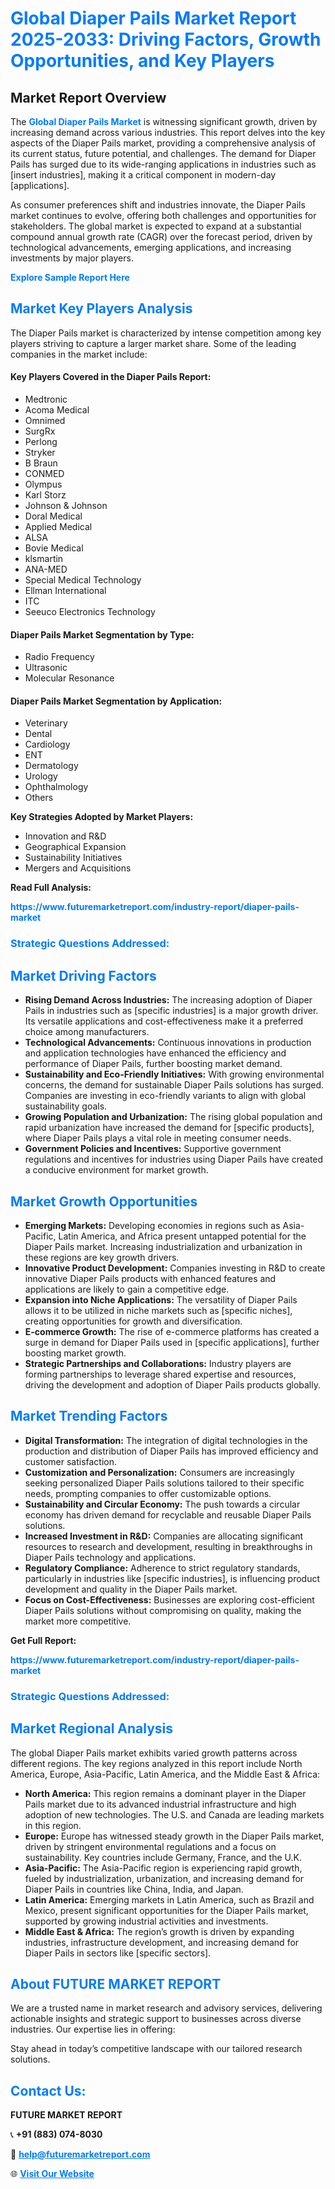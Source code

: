 <h1 style="color: #007BFF;">Global Diaper Pails Market Report 2025-2033: Driving Factors, Growth Opportunities, and Key Players</h1>

<section id="overview">
<h2>Market Report Overview</h2>
<p>The <a href="https://www.futuremarketreport.com/industry-report/diaper-pails-market" style="color: #007BFF; text-decoration: none;"><strong>Global Diaper Pails Market</strong></a> is witnessing significant growth, driven by increasing demand across various industries. This report delves into the key aspects of the Diaper Pails market, providing a comprehensive analysis of its current status, future potential, and challenges. The demand for Diaper Pails has surged due to its wide-ranging applications in industries such as [insert industries], making it a critical component in modern-day [applications].</p>
<p>As consumer preferences shift and industries innovate, the Diaper Pails market continues to evolve, offering both challenges and opportunities for stakeholders. The global market is expected to expand at a substantial compound annual growth rate (CAGR) over the forecast period, driven by technological advancements, emerging applications, and increasing investments by major players.</p>
</section>

<section id="overview">
<p><a href="https://www.futuremarketreport.com/request-sample/reportId=33839" style="color: #007BFF; text-decoration: none;"><strong>Explore Sample Report Here</strong></a></p>
</section>

<section id="key-players">
<h2 style="color: #007BFF;">Market Key Players Analysis</h2>
<p>The Diaper Pails market is characterized by intense competition among key players striving to capture a larger market share. Some of the leading companies in the market include:</p>
<h4>Key Players Covered in the Diaper Pails Report:</h4>
<ul><li>Medtronic</li><li>Acoma Medical</li><li>Omnimed</li><li>SurgRx</li><li>Perlong</li><li>Stryker</li><li>B Braun</li><li>CONMED</li><li>Olympus</li><li>Karl Storz</li><li>Johnson &amp; Johnson</li><li>Doral Medical</li><li>Applied Medical</li><li>ALSA</li><li>Bovie Medical</li><li>klsmartin</li><li>ANA-MED</li><li>Special Medical Technology</li><li>Ellman International</li><li>ITC</li><li>Seeuco Electronics Technology</li></ul>
<h4>Diaper Pails Market Segmentation by Type:</h4>
<ul><li>Radio Frequency</li><li>Ultrasonic</li><li>Molecular Resonance</li></ul>

<h4>Diaper Pails Market Segmentation by Application:</h4>
<ul><li>Veterinary</li><li>Dental</li><li>Cardiology</li><li>ENT</li><li>Dermatology</li><li>Urology</li><li>Ophthalmology</li><li>Others</li></ul>
<p><strong>Key Strategies Adopted by Market Players:</strong></p>
<ul>
<li>Innovation and R&D</li>
<li>Geographical Expansion</li>
<li>Sustainability Initiatives</li>
<li>Mergers and Acquisitions</li>
</ul>
</section>

<section>
<p><strong>Read Full Analysis: </strong></p><a href="https://www.futuremarketreport.com/industry-report/diaper-pails-market" style="color: #007BFF; text-decoration: none;"><strong>https://www.futuremarketreport.com/industry-report/diaper-pails-market</strong></a>
<h3 style="color: #007BFF;">Strategic Questions Addressed:</h3>
</section>

<section id="driving-factors">
<h2 style="color: #007BFF;">Market Driving Factors</h2>
<ul>
<li><strong>Rising Demand Across Industries:</strong> The increasing adoption of Diaper Pails in industries such as [specific industries] is a major growth driver. Its versatile applications and cost-effectiveness make it a preferred choice among manufacturers.</li>
<li><strong>Technological Advancements:</strong> Continuous innovations in production and application technologies have enhanced the efficiency and performance of Diaper Pails, further boosting market demand.</li>
<li><strong>Sustainability and Eco-Friendly Initiatives:</strong> With growing environmental concerns, the demand for sustainable Diaper Pails solutions has surged. Companies are investing in eco-friendly variants to align with global sustainability goals.</li>
<li><strong>Growing Population and Urbanization:</strong> The rising global population and rapid urbanization have increased the demand for [specific products], where Diaper Pails plays a vital role in meeting consumer needs.</li>
<li><strong>Government Policies and Incentives:</strong> Supportive government regulations and incentives for industries using Diaper Pails have created a conducive environment for market growth.</li>
</ul>
</section>

<section id="growth-opportunities">
<h2 style="color: #007BFF;">Market Growth Opportunities</h2>
<ul>
<li><strong>Emerging Markets:</strong> Developing economies in regions such as Asia-Pacific, Latin America, and Africa present untapped potential for the Diaper Pails market. Increasing industrialization and urbanization in these regions are key growth drivers.</li>
<li><strong>Innovative Product Development:</strong> Companies investing in R&D to create innovative Diaper Pails products with enhanced features and applications are likely to gain a competitive edge.</li>
<li><strong>Expansion into Niche Applications:</strong> The versatility of Diaper Pails allows it to be utilized in niche markets such as [specific niches], creating opportunities for growth and diversification.</li>
<li><strong>E-commerce Growth:</strong> The rise of e-commerce platforms has created a surge in demand for Diaper Pails used in [specific applications], further boosting market growth.</li>
<li><strong>Strategic Partnerships and Collaborations:</strong> Industry players are forming partnerships to leverage shared expertise and resources, driving the development and adoption of Diaper Pails products globally.</li>
</ul>
</section>

<section id="trending-factors">
<h2 style="color: #007BFF;">Market Trending Factors</h2>
<ul>
<li><strong>Digital Transformation:</strong> The integration of digital technologies in the production and distribution of Diaper Pails has improved efficiency and customer satisfaction.</li>
<li><strong>Customization and Personalization:</strong> Consumers are increasingly seeking personalized Diaper Pails solutions tailored to their specific needs, prompting companies to offer customizable options.</li>
<li><strong>Sustainability and Circular Economy:</strong> The push towards a circular economy has driven demand for recyclable and reusable Diaper Pails solutions.</li>
<li><strong>Increased Investment in R&D:</strong> Companies are allocating significant resources to research and development, resulting in breakthroughs in Diaper Pails technology and applications.</li>
<li><strong>Regulatory Compliance:</strong> Adherence to strict regulatory standards, particularly in industries like [specific industries], is influencing product development and quality in the Diaper Pails market.</li>
<li><strong>Focus on Cost-Effectiveness:</strong> Businesses are exploring cost-efficient Diaper Pails solutions without compromising on quality, making the market more competitive.</li>
</ul>
</section>

<section>
<p><strong>Get Full Report: </strong></p><a href="https://www.futuremarketreport.com/industry-report/diaper-pails-market" style="color: #007BFF; text-decoration: none;"><strong>https://www.futuremarketreport.com/industry-report/diaper-pails-market</strong></a>
<h3 style="color: #007BFF;">Strategic Questions Addressed:</h3>
</section>


<section id="regional-analysis">
<h2 style="color: #007BFF;">Market Regional Analysis</h2>
<p>The global Diaper Pails market exhibits varied growth patterns across different regions. The key regions analyzed in this report include North America, Europe, Asia-Pacific, Latin America, and the Middle East & Africa:</p>
<ul>
<li><strong>North America:</strong> This region remains a dominant player in the Diaper Pails market due to its advanced industrial infrastructure and high adoption of new technologies. The U.S. and Canada are leading markets in this region.</li>
<li><strong>Europe:</strong> Europe has witnessed steady growth in the Diaper Pails market, driven by stringent environmental regulations and a focus on sustainability. Key countries include Germany, France, and the U.K.</li>
<li><strong>Asia-Pacific:</strong> The Asia-Pacific region is experiencing rapid growth, fueled by industrialization, urbanization, and increasing demand for Diaper Pails in countries like China, India, and Japan.</li>
<li><strong>Latin America:</strong> Emerging markets in Latin America, such as Brazil and Mexico, present significant opportunities for the Diaper Pails market, supported by growing industrial activities and investments.</li>
<li><strong>Middle East & Africa:</strong> The region’s growth is driven by expanding industries, infrastructure development, and increasing demand for Diaper Pails in sectors like [specific sectors].</li>
</ul>
</section>

<footer>
<h2 style="color: #007BFF;">About FUTURE MARKET REPORT</h2>
<p>We are a trusted name in market research and advisory services, delivering actionable insights and strategic support to businesses across diverse industries. Our expertise lies in offering:</p>

<p>Stay ahead in today’s competitive landscape with our tailored research solutions.</p>

<h2 style="color: #007BFF;">Contact Us:</h2>
<p><strong>FUTURE MARKET REPORT</strong></p>
<p>📞 <strong>+91 (883) 074-8030</strong></p>
<p>📧 <strong><a href="mailto:help@futuremarketreport.com" style="color: #007BFF;">help@futuremarketreport.com</a></strong></p>
<p>🌐 <strong><a href="https://www.futuremarketreport.com/" style="color: #007BFF;">Visit Our Website</a></strong></p>
</footer>